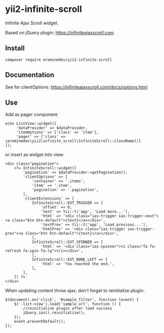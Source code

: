 # yii2-infinite-scroll

Infinite Ajax Scroll widget.

Based on jQuery plugin: https://infiniteajaxscroll.com

## Install

``composer require ereminmdev/yii2-infinite-scroll``

## Documentation

See for clientOptions: https://infiniteajaxscroll.com/docs/options.html

## Use

Add as pager component:

```
echo ListView::widget([
     'dataProvider' => $dataProvider,
     'itemOptions' => ['class' => 'item'],
     'pager' => ['class' => \ereminmdev\yii2\infinite_scroll\InfiniteScroll::className()]
]);
```

or insert as widget into view:

```
<div class="pagination">
    <?= InfiniteScroll::widget([
        'pagination' => $dataProvider->getPagination(),
        'clientOptions' => [
            'container' => '.items',
            'item' => '.item',
            'pagination' => '.pagination',
        ],
        'clientExtensions' => [
            InfiniteScroll::EXT_TRIGGER => [
                'offset' => 0,
                'text' => Yii::t('app', 'Load more...'),
                'html' => '<div class="ias-trigger ias-trigger-next"><a class="btn btn-default">{text}</a></div>',
                'textPrev' => Yii::t('app', 'Load previous...'),
                'htmlPrev' => '<div class="ias-trigger ias-trigger-prev"><a class="btn btn-default">{text}</a></div>',
            ],
            InfiniteScroll::EXT_SPINNER => [
                'html' => '<div class="ias-spinner"><i class="fa fa-refresh fa-spin fa-lg"></i></div>',
            ],
            InfiniteScroll::EXT_NONE_LEFT => [
                'html' => 'You reached the end.',
            ],
        ],
    ]) ?>
</div>
```

When updating content throw ajax, don't forget to reinitialize plugin:

```
$(document).on('click', '#sample_filter', function (event) {
    $('.list-view').load('sample_url', function () {
        //reinitialize plugin after load success
        jQuery.ias().reinitialize();
    });
    event.preventDefault();
});
```
